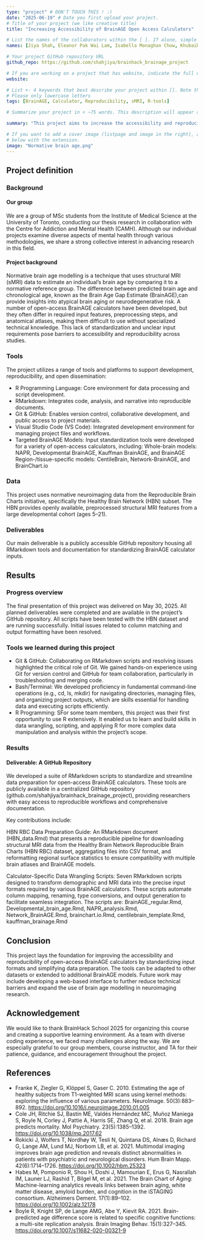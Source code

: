 ```yaml
---
type: "project" # DON'T TOUCH THIS ! :)
date: "2025-06-19" # Date you first upload your project.
# Title of your project (we like creative title)
title: "Increasing Accessibility of BrainAGE Open Access Calculators"

# List the names of the collaborators within the [ ]. If alone, simple put your name within []
names: [Jiya Shah, Eleanor Pak Wai Lam, Isabella Monaghan Chow, Khubaib Choudry]

# Your project GitHub repository URL
github_repo: https://github.com/shahjiya/brainhack_brainage_project

# If you are working on a project that has website, indicate the full url including "https://" below or leave it empty.
website:

# List +- 4 keywords that best describe your project within []. Note that the project summary also involves a number of key words. Those are listed on top of the [github repository](https://github.com/PSY6983-2021/project_template), click `manage topics`.
# Please only lowercase letters
tags: [BrainAGE, Calculator, Reproducibility, sMRI, R-tools]

# Summarize your project in < ~75 words. This description will appear at the top of your page and on the list page with other projects..

summary: "This project aims to increase the accessibility and reproducibility of open-access BrainAGE calculators. We developed RMarkdown documents designed to help standardize diverse structural MRI outputs into the specific formats required by different BrainAGE calculators. By simplifying these complex input requirements and centralizing these tools in a public GitHub repository, our work helps reduce technical barriers, enabling more researchers to easily leverage BrainAGE models in their neuroimaging studies and promote broader scientific use."

# If you want to add a cover image (listpage and image in the right), add it to your directory and indicate the name
# below with the extension.
image: "Normative brain age.png"
---
```


## Project definition

### Background

#### Our group
We are a group of MSc students from the Institute of Medical Science at the University of Toronto, conducting our thesis research in collaboration with the Centre for Addiction and Mental Health (CAMH). Although our individual projects examine diverse aspects of mental health through various methodologies, we share a strong collective interest in advancing research in this field.

#### Project background
Normative brain age modelling is a technique that uses structural MRI (sMRI) data to estimate an individual’s brain age by comparing it to a normative reference group. The difference between predicted brain age and chronological age, known as the Brain Age Gap Estimate (BrainAGE),can provide insights into atypical brain aging or neurodegenerative risk. A number of open-access BrainAGE calculators have been developed, but they often differ in required input features, preprocessing steps, and anatomical atlases, making them difficult to use without specialized technical knowledge. This lack of standardization and unclear input requirements pose barriers to accessibility and reproducibility across studies.

### Tools

The project utilizes a range of tools and platforms to support development, reproducibility, and open dissemination:
- R Programming Language: Core environment for data processing and script development.
- RMarkdown: Integrates code, analysis, and narrative into reproducible documents.
- Git & GitHub: Enables version control, collaborative development, and public access to project materials.
- Visual Studio Code (VS Code): Integrated development environment for managing project files and workflows.
- Targeted BrainAGE Models: Input standardization tools were developed for a variety of open-access calculators, including:
    Whole-brain models: NAPR, Developmental BrainAGE, Kauffman BrainAGE, and BrainAGE
    Region-/tissue-specific models: CentileBrain, Network-BrainAGE, and BrainChart.io

### Data
This project uses normative neuroimaging data from the Reproducible Brain Charts initiative, specifically the Healthy Brain Network (HBN) subset. The HBN provides openly available, preprocessed structural MRI features from a large developmental cohort (ages 5–21).

### Deliverables

Our main deliverable is a publicly accessible GitHub repository housing all RMarkdown tools and documentation for standardizing BrainAGE calculator inputs.

## Results

### Progress overview

The final presentation of this project was delivered on May 30, 2025. All planned deliverables were completed and are available in the project’s GitHub repository. All scripts have been tested with the HBN dataset and are running successfully. Initial issues related to column matching and output formatting have been resolved.

### Tools we learned during this project

* Git & GitHub: Collaborating on RMarkdown scripts and resolving issues highlighted the critical role of Git. We gained hands-on experience using Git for version control and GitHub for team collaboration, particularly in troubleshooting and merging code.
* Bash/Terminal: We developed proficiency in fundamental command-line operations (e.g., cd, ls, mkdir) for navigating directories, managing files, and organizing project outputs, which are skills essential for handling data and executing scripts efficiently.
* R Programming: SFor some team members, this project was their first opportunity to use R extensively. It enabled us to learn and build skills in data wrangling, scripting, and applying R for more complex data manipulation and analysis within the project’s scope.

### Results

#### Deliverable: A GitHub Repository

We developed a suite of RMarkdown scripts to standardize and streamline data preparation for open-access BrainAGE calculators. These tools are publicly available in a centralized GitHub repository (github.com/shahjiya/brainhack_brainage_project), providing researchers with easy access to reproducible workflows and comprehensive documentation.

Key contributions include:

HBN RBC Data Preparation Guide: An RMarkdown document (HBN_data.Rmd) that presents a reproducible pipeline for downloading structural MRI data from the Healthy Brain Network Reproducible Brain Charts (HBN RBC) dataset, aggregating files into CSV format, and reformatting regional surface statistics to ensure compatibility with multiple brain atlases and BrainAGE models.

Calculator-Specific Data Wrangling Scripts: Seven RMarkdown scripts designed to transform demographic and MRI data into the precise input formats required by various BrainAGE calculators. These scripts automate column mapping, renaming, type conversions, and output generation to facilitate seamless integration. The scripts are: BrainAGE_regular.Rmd, Developmental_brain_age.Rmd, NAPR_analysis.Rmd, Network_BrainAGE.Rmd, brainchart.io.Rmd, centilebrain_template.Rmd, kauffman_brainage.Rmd


## Conclusion 
This project lays the foundation for improving the accessibility and reproducibility of open-access BrainAGE calculators by standardizing input formats and simplifying data preparation. The tools can be adapted to other datasets or extended to additional BrainAGE models. Future work may include developing a web-based interface to further reduce technical barriers and expand the use of brain age modelling in neuroimaging research.

## Acknowledgement
We would like to thank BrainHack School 2025 for organizing this course and creating a supportive learning environment. As a team with diverse coding experience, we faced many challenges along the way. We are especially grateful to our group members, course instructor, and TA for their patience, guidance, and encouragement throughout the project.

## References
 * Franke K, Ziegler G, Klöppel S, Gaser C. 2010. Estimating the age of healthy subjects from T1-weighted MRI scans using kernel methods: exploring the influence of various parameters. NeuroImage. 50(3):883–892. https://doi.org/10.1016/j.neuroimage.2010.01.005
 * Cole JH, Ritchie SJ, Bastin ME, Valdés Hernández MC, Muñoz Maniega S, Royle N, Corley J, Pattie A, Harris SE, Zhang Q, et al. 2018. Brain age predicts mortality. Mol Psychiatry. 23(5):1385–1392. https://doi.org/10.1038/mp.2017.62
 * Rokicki J, Wolfers T, Nordhøy W, Tesli N, Quintana DS, Alnæs D, Richard G, Lange AM, Lund MJ, Norbom LB, et al. 2021. Multimodal imaging improves brain age prediction and reveals distinct abnormalities in patients with psychiatric and neurological disorders. Hum Brain Mapp. 42(6):1714–1726. https://doi.org/10.1002/hbm.25323
 * Habes M, Pomponio R, Shou H, Doshi J, Mamourian E, Erus G, Nasrallah IM, Launer LJ, Rashid T, Bilgel M, et al. 2021. The Brain Chart of Aging: Machine-learning analytics reveals links between brain aging, white matter disease, amyloid burden, and cognition in the iSTAGING consortium. Alzheimers Dement. 17(1):89–102. https://doi.org/10.1002/alz.12178
 * Boyle R, Knight SP, de Lange AMG, Abe Y, Kievit RA. 2021. Brain-predicted age difference score is related to specific cognitive functions: a multi-site replication analysis. Brain Imaging Behav. 15(1):327–345. https://doi.org/10.1007/s11682-020-00321-9
 
